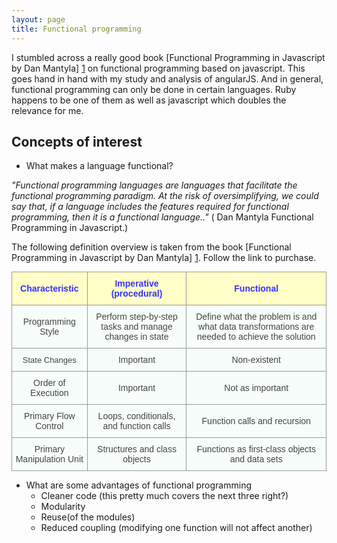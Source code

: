 ```yaml
---
layout: page
title: Functional programming
---
```

I stumbled across a really good book [Functional Programming in Javascript by Dan Mantyla] [1] on functional programming based on javascript.  This goes hand in hand with my study
and analysis of angularJS.  And in general, functional programming can only be done in certain languages.  Ruby happens to be one
of them as well as javascript which doubles the relevance for me.
## Concepts of interest

* What makes a language functional?

<cite>"Functional programming languages are languages that facilitate the functional programming paradigm. At the risk of oversimplifying, we could say that, if a language includes the features required for functional programming,
 then it is a functional language.." </cite> ( Dan Mantyla Functional Programming in Javascript.)

The following definition overview is taken from the book  [Functional Programming in Javascript by Dan Mantyla] [1].  Follow the  link to purchase.

 <style type="text/css">
 .tg  {border-collapse:collapse;border-spacing:0;border-color:#999;margin:0px auto;}
 .tg td{font-family:Arial, sans-serif;font-size:14px;padding:10px 5px;border-style:solid;border-width:1px;overflow:hidden;word-break:normal;border-color:#999;color:#444;background-color:#F7FDFA;}
 .tg th{font-family:Arial, sans-serif;font-size:14px;font-weight:normal;padding:10px 5px;border-style:solid;border-width:1px;overflow:hidden;word-break:normal;border-color:#999;color:#fff;background-color:#26ADE4;}
 .tg .tg-u8t5{font-family:Tahoma, Geneva, sans-serif !important;;text-align:center}
 .tg .tg-071u{font-weight:bold;font-family:Verdana, Geneva, sans-serif !important;;background-color:#ffffc7;color:#3531ff;text-align:center}
 .tg .tg-r2r6{font-size:13px;font-family:Tahoma, Geneva, sans-serif !important;;text-align:center}
 </style>
 <table class="tg">
   <tr>
     <th class="tg-071u">Characteristic</th>
     <th class="tg-071u">Imperative<br>(procedural)</th>
     <th class="tg-071u">Functional</th>
   </tr>
   <tr>
     <td class="tg-u8t5">Programming Style</td>
     <td class="tg-u8t5">Perform step-by-step tasks and manage changes in state</td>
     <td class="tg-u8t5">Define what the problem is and what data transformations are needed to achieve the solution</td>
   </tr>
   <tr>
     <td class="tg-r2r6">State Changes</td>
     <td class="tg-u8t5">Important</td>
     <td class="tg-u8t5">Non-existent</td>
   </tr>
   <tr>
     <td class="tg-u8t5">Order of Execution</td>
     <td class="tg-u8t5">Important</td>
     <td class="tg-u8t5">Not as important</td>
   </tr>
   <tr>
     <td class="tg-u8t5">Primary Flow Control</td>
     <td class="tg-u8t5">Loops, conditionals, and function calls</td>
     <td class="tg-u8t5">Function calls and recursion</td>
   </tr>
   <tr>
     <td class="tg-u8t5">Primary Manipulation Unit</td>
     <td class="tg-u8t5">Structures and class objects</td>
     <td class="tg-u8t5">Functions as first-class objects and data sets</td>
   </tr>
 </table>

* What are some advantages of functional programming
    * Cleaner code   (this pretty much covers the next three right?)
    * Modularity
    * Reuse(of the modules)
    * Reduced coupling (modifying one function will not affect another)


 [1]: https://www.packtpub.com/web-development/learning-functional-programming-javascript



